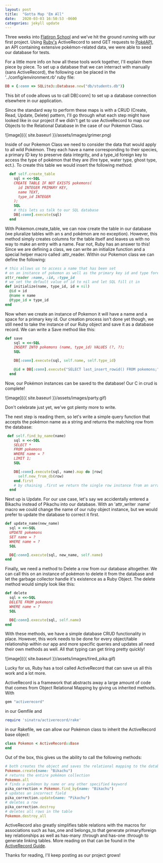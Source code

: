 ```yaml
---
layout: post
title:  "Gotta Map 'Em All"
date:   2020-03-03 16:50:53 -0600
categories: jekyll update
---
```

Three weeks into [Flatiron School][flatiron-school] and we've hit the ground running with our first project. Using [Ruby's][ruby-lang] ActiveRecord to send GET requests to [PokéAPI][poke-api], an API containing extensive pokémon-related data, we were able to seed our database for tests.

For a little more info on how all these tools work together, I'll explain them piece by piece. To set up a database that we can interract with manually (sans ActiveRecord), the following can be placed in the '../config/environment.rb' ruby file: 

```ruby
DB = {:conn => SQLite3::Database.new("db/students.db")}
```

This bit of code allows us to call DB[:conn] to set up a database connection elsewhere in our application.

Since the standard way to perform these maps is with a CRUD (Create, Read, Update, Delete) pattern, I'll go through what each step might have looked like in our project if we didn't get to use ActiveRecord to map our Objects to the Relational Database in the case of our Pokemon Class. 

![image]({{ site.baseurl }}/assets/images/grimer.png)

Inside of our Pokemon Class we need to consider the data that would apply to all wild Pokémon. They each have a name corresponding to their species, a primary ID key to preserve data integrity, and a type_id foreign key to access the type of pokémon that they are (fire type, water type, ghost type, ect.). To create this table we would insert the following method:

```ruby
  def self.create_table
    sql = <<-SQL
    CREATE TABLE IF NOT EXISTS pokemons(
      id INTEGER PRIMARY KEY,
      name TEXT,
      type_id INTEGER
    );
    SQL
    # this lets us talk to our SQL database
    DB[:conn].execute(sql) 
  end
```
With Pokemon.create_table, we can now create the table in our database (we pluralize tables with an s and pokémon are no exception). However, this method simply creates columns for the table itself and leaves us with no way to make an entry with a name. Fear not, Ruby has an answer to this! Since we are defining a class, we can write an initialize function and a special helper macro called :attr_reader. Within our Pokemon class we can define the following:

```ruby
# this allows us to access a name that has been set
# on an instance of pokemon as well as the primary key id and type foreign key
attr_reader :name, :id, :type_id
# we set the default value of id to nil and let SQL fill it in
def initialize(name, type_id, id = nil)
  @id = id
  @name = name
  @type_id = type_id
end
```

Now when we create an instance of Pokemon it will have a name and a space for a primary key id. Our creation process isn't done yet though, we still need to take the instance of our Ruby object and save it as a database record. We can write a Save method like this:

```ruby
def save
    sql = <<-SQL
    INSERT INTO pokemons (name, type_id) VALUES (?, ?);
    SQL

    DB[:conn].execute(sql, self.name, self.type_id)

    @id = DB[:conn].execute("SELECT last_insert_rowid() FROM pokemons;")[0][0]
  end
```

Now, our Pokémon instances can be saved to the database! Our C in crud is complete!

![image]({{ site.baseurl }}/assets/images/party.gif)

Don't celebrate just yet, we've got plenty more to write.

The next step is reading them, so let's write a simple query function that accepts the pokémon name as a string and returns the matching row from the database:

```ruby
 def self.find_by_name(name)
    sql = <<-SQL
    SELECT *
    FROM pokemons
    WHERE name = ?
    LIMIT 1;
    SQL

    DB[:conn].execute(sql, name).map do |row|
      self.new_from_db(row)
    end.first 
    # by chaining .first we return the single row instance from an array
  end
```

Next up is Update. For our use case, let's say we accidentally entered a Bikachu instead of Pikachu into our database. With an 'attr_writer :name' macro we could change the name of our ruby object instance, but we would prefer to update the database to correct it first.

```ruby
def update_name(new_name)
  sql = <<-SQL
  UPDATE pokemons
  SET name = ?
  WHERE name = ?
  SQL

  DB[:conn].execute(sql, new_name, self.name)
end
```
Finally, we need a method to Delete a row from our database altogether. We can call this on an instance of pokémon to delete it from the database and let the garbage collector handle it's existence as a Ruby Object. The delete method would simply look like this:

```ruby
def delete
  sql = <<-SQL
  DELETE FROM pokemons
  WHERE name = ?
  SQL

  DB[:conn].execute(sql, self.name)
end
```

With these methods, we have a simple database CRUD functionality in place. However, this work needs to be done for every object/table relationship within our app and more specific queries and updates all need their own methods as well. All that typing can get tiring pretty quickly!

![image]({{ site.baseurl }}/assets/images/tired_pika.gif)

Lucky for us, Ruby has a tool called ActiveRecord that can save us all this work and a lot more.

ActiveRecord is a framework that abstracts away a large amount of code that comes from Object Relational Mapping by giving us inherited methods. With 

```ruby 
gem "activerecord"
```
in our Gemfile and 

```ruby
require 'sinatra/activerecord/rake'
```
in our Rakefile, we can allow our Pokémon class to inherit the ActiveRecord base object:

```ruby
class Pokemon < ActiveRecord::Base
end
```

Out of the box, this gives us the ability to call the following methods:
```ruby
# both creates the object and saves the relational mapping to the database
Pokemon.create(name: "Bikachu")
# returns the entire pokémon collection
Pokemon.all
# finds a pokémon by name or any other specified keyword
pika_correction = Pokemon.find_by(name: "Bikachu")
# updates an incorrect field
pika_correction.update(name: "Pikachu")
# deletes a row
pika_correction.destroy
# deletes all rows in the table
Pokemon.destroy_all
```
ActiveRecord also greatly simplifies table relations with the macros for associations such as has_one and belongs_to that generate primary/foreign key relationships as well as has-many :through and has-one :through to generate linking tables. More reading on that can be found in the [ActiveRecord Guide][activerecord-guide].

Thanks for reading, I'll keep posting as our project grows!

[poke-api]: https://pokeapi.co/
[ruby-lang]: https://www.ruby-lang.org/en/
[flatiron-school]: https://flatironschool.com/
[activerecord-guide]: https://guides.rubyonrails.org/association_basics.html
